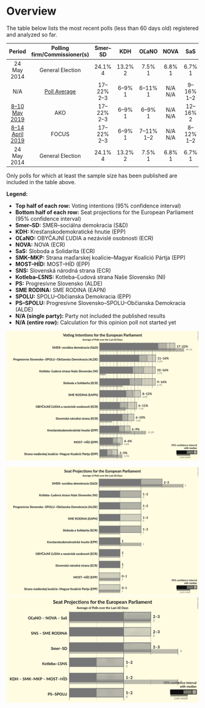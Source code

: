 # Overview

The table below lists the most recent polls (less than 60 days old) registered and analyzed so far.

| Period     | Polling firm/Commissioner(s) | Smer–SD | KDH | OĽaNO | NOVA | SaS | SMK–MKP | MOST–HÍD | SNS | Kotleba–ĽSNS | PS | SME RODINA | SPOLU | PS–SPOLU |
|:----------:|:----------------------------:|:--:|:--:|:--:|:--:|:--:|:--:|:--:|:--:|:--:|:--:|:--:|:--:|:--:|
| 24 May 2014 | General Election | 24.1% <br> 4 | 13.2% <br> 2 | 7.5% <br> 1 | 6.8% <br> 1 | 6.7% <br> 1 | 6.5% <br> 1 | 5.8% <br> 1 | 3.6% <br> 0 | 1.7% <br> 0 | 0.0% <br> 0 | 0.0% <br> 0 | 0.0% <br> 0 | 0.0% <br> 0 |
| N/A | [Poll Average](average.html) | 17–22% <br> 2–3 | 6–9% <br> 1 | 6–11% <br> 1 | N/A <br> N/A | 9–16% <br> 1–2 | 2–5% <br> 0–1 | 4–6% <br> 0–1 | 6–10% <br> 1 | 10–16% <br> 1–2 | N/A <br> N/A | 8–12% <br> 1–2 | N/A <br> N/A | 11–16% <br> 2 |
| [8–10 May 2019](2019-05-10-AKO.html) | AKO | 17–22% <br> 2–3 | 6–9% <br> 1 | 6–9% <br> 1 | N/A <br> N/A | 12–16% <br> 2 | 2–4% <br> 0 | 4–7% <br> 0–1 | 6–10% <br> 1 | 12–16% <br> 2 | N/A <br> N/A | 8–12% <br> 1–2 | N/A <br> N/A | 12–16% <br> 2 |
| [8–14 April 2019](2019-04-14-FOCUS.html) | FOCUS | 17–22% <br> 2–3 | 6–9% <br> 1 | 7–11% <br> 1–2 | N/A <br> N/A | 8–12% <br> 1–2 | 3–5% <br> 0–1 | 4–6% <br> 0–1 | 6–10% <br> 1 | 9–13% <br> 1–2 | N/A <br> N/A | 7–11% <br> 1–2 | N/A <br> N/A | 11–15% <br> 1–2 |
| 24 May 2014 | General Election | 24.1% <br> 4 | 13.2% <br> 2 | 7.5% <br> 1 | 6.8% <br> 1 | 6.7% <br> 1 | 6.5% <br> 1 | 5.8% <br> 1 | 3.6% <br> 0 | 1.7% <br> 0 | 0.0% <br> 0 | 0.0% <br> 0 | 0.0% <br> 0 | 0.0% <br> 0 |

Only polls for which at least the sample size has been published are included in the table above.

**Legend:**
+ **Top half of each row:** Voting intentions (95% confidence interval)
+ **Bottom half of each row:** Seat projections for the European Parliament (95% confidence interval)
+ **Smer–SD:** SMER–sociálna demokracia (S&D)
+ **KDH:** Kresťanskodemokratické hnutie (EPP)
+ **OĽaNO:** OBYČAJNÍ ĽUDIA a nezávislé osobnosti (ECR)
+ **NOVA:** NOVA (ECR)
+ **SaS:** Sloboda a Solidarita (ECR)
+ **SMK–MKP:** Strana maďarskej koalície–Magyar Koalíció Pártja (EPP)
+ **MOST–HÍD:** MOST–HÍD (EPP)
+ **SNS:** Slovenská národná strana (ECR)
+ **Kotleba–ĽSNS:** Kotleba–Ľudová strana Naše Slovensko (NI)
+ **PS:** Progresívne Slovensko (ALDE)
+ **SME RODINA:** SME RODINA (EAPN)
+ **SPOLU:** SPOLU–Občianska Demokracia (EPP)
+ **PS–SPOLU:** Progresívne Slovensko–SPOLU–Občianska Demokracia (ALDE)
+ **N/A (single party):** Party not included the published results
+ **N/A (entire row):** Calculation for this opinion poll not started yet


![Graph with voting intentions not yet produced](average.png "Voting Intentions")

![Graph with seats not yet produced](average-seats.png "Seats")
![Graph with coalitions seats not yet produced](average-coalitions-seats.png "Coalitions Seats")
